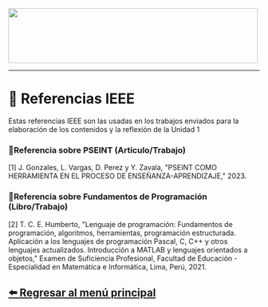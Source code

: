 <img src="https://comocitarenapa.com/wp-content/uploads/2024/10/Blog-13.jpg" width="500" height="110">

---

# 📖 Referencias IEEE

Estas referencias IEEE son las usadas en los trabajos enviados para la elaboración de los contenidos y la reflexión de la Unidad 1


### 📍Referencia sobre PSEINT (Artículo/Trabajo)
[1] J. Gonzales, L. Vargas, D. Perez y Y. Zavala, "PSEINT COMO HERRAMIENTA EN EL PROCESO DE ENSEÑANZA-APRENDIZAJE," 2023.

### 📍Referencia sobre Fundamentos de Programación (Libro/Trabajo)

[2] T. C. E. Humberto, "Lenguaje de programación: Fundamentos de programación, algoritmos, herramientas, programación estructurada. Aplicación a los lenguajes de programación Pascal, C, C++ y otros lenguajes actualizados. Introducción a MATLAB y lenguajes orientados a objetos," Examen de Suficiencia Profesional, Facultad de Educación - Especialidad en Matemática e Informática, Lima, Perú, 2021.

## [⬅️ Regresar al menú principal](index.md)
